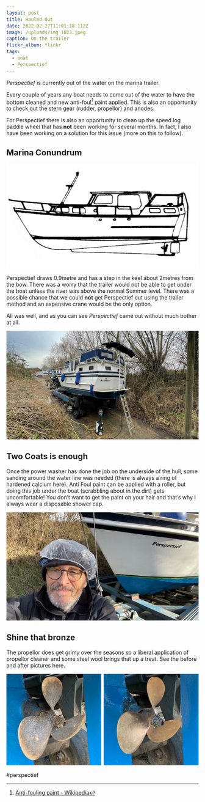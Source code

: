 ```yaml
---
layout: post
title: Hauled Out
date: 2022-02-27T11:01:18.112Z
image: /uploads/img_1023.jpeg
caption: On the trailer
flickr_album: flickr
tags:
  - boat
  - Perspectief
---
```

*Perspectief* is currently out of the water on the marina trailer. 

Every couple of years any boat needs to come out of the water to have the bottom cleaned and new anti-foul[^1] paint applied.  This is also an opportunity to check out the stern gear (rudder, propellor) and anodes.

For Perspectief there is also an opportunity to clean up the speed log paddle wheel that has **not** been working for several months. In fact, I also have been working on a solution for this issue (more on this to follow).

## Marina Conundrum

![See the keel shape](/uploads/drawing.jpg)

Perspectief draws 0.9metre and has a step in the keel about 2metres from the bow. There was a worry that the trailer would not be able to get under the boat unless the river was above the normal Summer level. There was a possible chance that we could **not** get Perspectief out using the trailer method and an expensive crane would be the only option.

All was well, and as you can see *Perspectief* came out without much bother at all.

![Perspectief is level but on the slope!](/uploads/img_1019.jpeg)

## Two Coats is enough

Once the power washer has done the job on the underside of the hull, some sanding around the water line was needed (there is always a ring of hardened calcium here). Anti Foul paint can be applied with a roller, but doing this job under the boat (scrabbling about in the dirt) gets uncomfortable! You don’t want to get the paint on your hair and that’s why I always wear a disposable shower cap.

![Me in a shower cap](/uploads/img_1024.jpeg)

## Shine that bronze

The propellor does get grimy over the seasons so a liberal application of propellor cleaner and some steel wool brings that up a treat. See the before and after pictures here.

![before and after the clean up](/uploads/prop.jpg)

[^1]: [Anti-fouling paint - Wikipedia](https://en.wikipedia.org/wiki/Anti-fouling_paint)

\#perspectief
